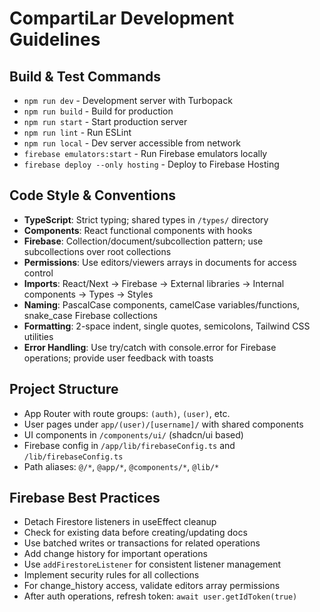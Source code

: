 # CompartiLar Development Guidelines

## Build & Test Commands
- `npm run dev` - Development server with Turbopack
- `npm run build` - Build for production
- `npm run start` - Start production server
- `npm run lint` - Run ESLint
- `npm run local` - Dev server accessible from network
- `firebase emulators:start` - Run Firebase emulators locally
- `firebase deploy --only hosting` - Deploy to Firebase Hosting

## Code Style & Conventions
- **TypeScript**: Strict typing; shared types in `/types/` directory
- **Components**: React functional components with hooks
- **Firebase**: Collection/document/subcollection pattern; use subcollections over root collections
- **Permissions**: Use editors/viewers arrays in documents for access control
- **Imports**: React/Next → Firebase → External libraries → Internal components → Types → Styles
- **Naming**: PascalCase components, camelCase variables/functions, snake_case Firebase collections
- **Formatting**: 2-space indent, single quotes, semicolons, Tailwind CSS utilities
- **Error Handling**: Use try/catch with console.error for Firebase operations; provide user feedback with toasts

## Project Structure
- App Router with route groups: `(auth)`, `(user)`, etc.
- User pages under `app/(user)/[username]/` with shared components
- UI components in `/components/ui/` (shadcn/ui based)
- Firebase config in `/app/lib/firebaseConfig.ts` and `/lib/firebaseConfig.ts`
- Path aliases: `@/*`, `@app/*`, `@components/*`, `@lib/*`

## Firebase Best Practices
- Detach Firestore listeners in useEffect cleanup
- Check for existing data before creating/updating docs
- Use batched writes or transactions for related operations
- Add change history for important operations
- Use `addFirestoreListener` for consistent listener management
- Implement security rules for all collections
- For change_history access, validate editors array permissions
- After auth operations, refresh token: `await user.getIdToken(true)`